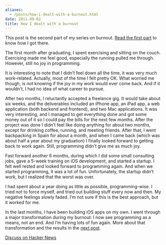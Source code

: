 ```yaml
---
aliases:
  - /posts/how-i-dealt-with-a-burnout.html
date: 2011-09-02
title: How I dealt with a burnout
---
```


This post is the second part of my series on burnout. [Read the first
part](/post/9667398258/how-i-got-a-burnout) to know how I got there.&#10;

The first month after graduating, I spent exercising and sitting on the couch.
Exercising made me feel good, especially the running pulled me through. However,
still no joy in programming.&#10;

It is interesting to note that I didn’t feel down all the time, it was very much
work-related. Actually, most of the time I felt pretty OK. What worried me
though, is not knowing if the joy in my work would ever come back. And if it
wouldn’t, I had no idea of what career to pursue.&#10;

After two months, I reluctantly accepted a freelance gig. It would take about
six weeks, and the deliverables included an iPhone app, an iPad app, a web
application (both backend and frontend), and two Mac applications. It was very
interesting, and I managed to get everything done and got some money out of it
so I could pay the bills for the next few months. After the project was done I
didn’t feel like doing anything for about two months, except for drinking
coffee, running, and meeting friends. After that, I went backpacking in Spain
for about a month, and when I came back (which was about half a year about my
graduation) I finally looked forward to getting back to work again. Still,
programming didn’t give me as much joy.&#10;

Fast forward another 6 months, during which I did some small consulting jobs,
gave a 5-week training on iOS development, and started a startup. I felt well
rested and looked forward to programming again. And when we started programming,
it was a lot of fun. Unfortunately, the startup didn’t work, but I realized that
the worst was over.&#10;

I had spent about a year doing as little as possible, programming-wise. I tried
not to force myself, and tried out building stuff every now and then. My
negative feelings slowly faded. I’m not sure if this is the best approach, but
it worked for me.&#10;

In the last months, I have been building iOS apps on my own. I went through a
major transformation during my burnout: I now see programming as a means, not an
end. And I’m having lots of fun again. More about that transformation and the
results in the [next post](/post/9828677336/how-a-burnout-changed-my-life).&#10;

[Discuss on Hacker News](http://news.ycombinator.com/item?id=2953399)
